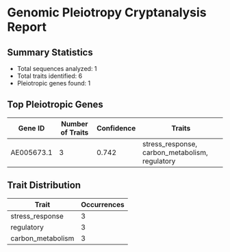 # Genomic Pleiotropy Cryptanalysis Report

## Summary Statistics

- Total sequences analyzed: 1
- Total traits identified: 6
- Pleiotropic genes found: 1

## Top Pleiotropic Genes

| Gene ID | Number of Traits | Confidence | Traits |
|---------|------------------|------------|--------|
| AE005673.1 | 3 | 0.742 | stress_response, carbon_metabolism, regulatory |

## Trait Distribution

| Trait | Occurrences |
|-------|-------------|
| stress_response | 3 |
| regulatory | 3 |
| carbon_metabolism | 3 |
